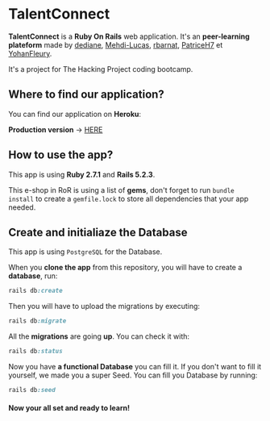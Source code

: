 # TalentConnect

**TalentConnect** is a **Ruby On Rails** web application. It's an **peer-learning plateform** made by [dediane](https://github.com/dediane), [Mehdi-Lucas](https://github.com/Mehdi-Lucas), [rbarnat](https://github.com/rbarnat), [PatriceH7](https://github.com/PatriceH7) et [YohanFleury](https://github.com/YohanFleury).

It's a project for The Hacking Project coding bootcamp.

## Where to find our application?

You can find our application on **Heroku**:

**Production version** -> [HERE](https://talent-co.herokuapp.com/)

## How to use the app?

This app is using **Ruby 2.7.1** and **Rails 5.2.3**.

This e-shop in RoR is using a list of **gems**, don't forget to run `bundle install` to create a `gemfile.lock` to store all dependencies that your app needed.

## Create and initialiaze the Database 

This app is using `PostgreSQL` for the Database.

When you __clone the app__ from this repository, you will have to create a **database**, run:

````ruby
rails db:create
````

Then you will have to upload the migrations by executing:

````ruby
rails db:migrate
````

All the **migrations** are going **up**. You can check it with:

````ruby
rails db:status
`````

Now you have **a functional Database** you can fill it.
If you don't want to fill it yourself, we made you a super Seed. You can fill you Database by running:

```ruby
rails db:seed
````
#### Now your all set and ready to learn!